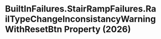# BuiltInFailures.StairRampFailures.RailTypeChangeInconsistancyWarningWithResetBtn Property (2026)

﻿